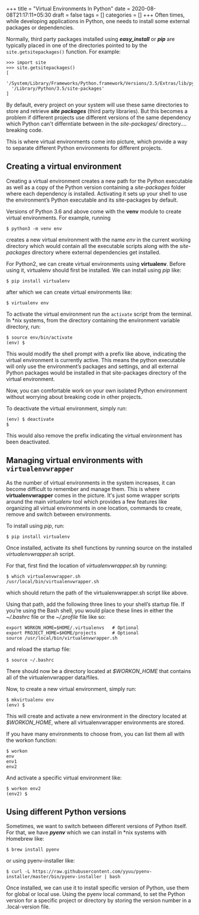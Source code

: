 +++
title = "Virtual Environments In Python"
date = 2020-08-08T21:17:11+05:30
draft = false
tags = []
categories = []
+++
Often times, while developing applications in Python, one needs to install some external packages or dependencies.

Normally, third party packages installed using **_easy_install_** or **_pip_** are typically placed in one of the directories pointed to by the `site.getsitepackages()` function. For example:
```
>>> import site
>>> site.getsitepackages()
[
  '/System/Library/Frameworks/Python.framework/Versions/3.5/Extras/lib/python',
  '/Library/Python/3.5/site-packages'
]
```

By default, every project on your system will use these same directories to store and retrieve **_site packages_** (third party libraries). But this becomes a problem if different projects use different versions of the same dependency which Python can't differntiate between in the *site-packages/* directory.... breaking code.

This is where virtual environments come into picture, which provide a way to separate different Python environments for different projects.

## Creating a virtual environment

Creating a virtual environment creates a new path for the Python executable as well as a copy of the Python version containing a *site-packages* folder where each dependency is installed.
Activating it sets up your shell to use the environment’s Python executable and its site-packages by default.

Versions of Python 3.6 and above come with the **venv** module to create virtual environments. For example, running
```
$ python3 -m venv env
```
creates a new virtual environment with the name *env* in the current working directory which would contain all the executable scripts along with the *site-packages* directory where external dependencies get installed.

For Python2, we can create virtual environments using **virtualenv**. Before using it, virtualenv should first be installed. We can install using *pip* like:
```
$ pip install virtualenv
```
after which we can create virtual environments like:
```
$ virtualenv env
```

To activate the virtual environment run the `activate` script from the terminal. In *nix systems, from the directory containing the environment variable directory, run:
```
$ source env/bin/activate
(env) $
```

This would modify the shell prompt with a prefix like above, indicating the virtual environment is currently active. This means the python executable will only use the environment’s packages and settings, and all external Python packages would be installed in that site-packages directory of the virtual environment.

Now, you can comfortable work on your own isolated Python environment without worrying about breaking code in other projects.

To deactivate the virtual environment, simply run:
```
(env) $ deactivate
$
```
This would also remove the prefix indicating the virtual environment has been deactivated.

## Managing virtual environments with `virtualenvwrapper`

As the number of virtual environments in the system increases, it can become difficult to remember and manage them. This is where **virtualenvwrapper** comes in the picture. It's just some wrapper scripts around the main *virtualenv* tool which provides a few features like organizing all virtual environments in one location, commands to create, remove and switch between environments.

To install using *pip*, run:
```
$ pip install virtualenv
```
Once installed, activate its shell functions by running source on the installed *virtualenvwrapper.sh* script.

For that, first find the location of *virtualenvwrapper.sh* by running:
```
$ which virtualenvwrapper.sh
/usr/local/bin/virtualenvwrapper.sh
```
which should return the path of the virtualenvwrapper.sh script like above.

Using that path, add the following three lines to your shell’s startup file. If you’re using the Bash shell, you would place these lines in either the *~/.bashrc* file or the *~/.profile* file like so:
```
export WORKON_HOME=$HOME/.virtualenvs   # Optional
export PROJECT_HOME=$HOME/projects      # Optional
source /usr/local/bin/virtualenvwrapper.sh
```
and reload the startup file:
```
$ source ~/.bashrc
```
There should now be a directory located at *$WORKON_HOME* that contains all of the virtualenvwrapper data/files.

Now, to create a new virtual environment, simply run:
```
$ mkvirtualenv env
(env) $
```
This will create and activate a new environment in the directory located at *$WORKON_HOME*, where all virtualenvwrapper environments are stored.

If you have many environments to choose from, you can list them all with the workon function:
```
$ workon
env
env1
env2
```
And activate a specific virtual environment like:
```
$ workon env2
(env2) $
```

## Using different Python versions

Sometimes, we want to switch between different versions of Python itself. For that, we have **_pyenv_** which we can install in *nix systems with Homebrew like:
```
$ brew install pyenv
```
or using pyenv-installer like:
```
$ curl -L https://raw.githubusercontent.com/yyuu/pyenv-installer/master/bin/pyenv-installer | bash
```

Once installed, we can use it to install specific version of Python, use them for global or local use. Using the pyenv local command, to set the Python version for a specific project or directory by storing the version number in a .local-version file.